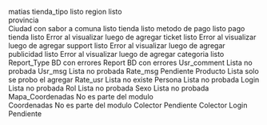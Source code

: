 matias
	tienda_tipo    listo
	region			listo		
	provincia					
	Ciudad con sabor a comuna   listo
	tienda						listo
	metodo de pago				listo
	pago tienda					listo Error al visualizar luego de agregar
	ticket						listo Error al visualizar luego de agregar
	support						listo  Error al visualizar luego de agregar
	publicidad					listo	Error al visualizar luego de agregar
	categoria					listo
	Report_Type					BD con errores
	Report						BD con errores
	Usr_comment					Lista no probada
	Usr_msg						Lista no probada
	Rate_msg					Pendiente
	Producto					Lista solo se probo el agregar
	Rate_usr                    Lista no existe
	Persona  					Lista no probada
	Login						Lista no probada
	Rol							Lista no probada
	Sexo						Lista no probada
	Mapa_Coordenadas			No es parte del modulo			
	Coordenadas					No es parte del modulo
	Colector					Pendiente
	Colector Login				Pendiente

